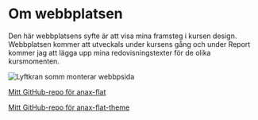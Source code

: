 Om webbplatsen
==============================================

Den här webbplatsens syfte är att visa mina framsteg i kursen design. Webbplatsen kommer att utveckals under kursens gång och under Report kommer jag att lägga upp mina redovisningstexter för de olika kursmomenten.

<img src="img/webbBygge.jpg" class="img-about" alt="Lyftkran somm monterar webbpsida">

[Mitt GitHub-repo för anax-flat](https://github.com/emjk17/Anax-Flat)

[Mitt GitHub-repo för anax-flat-theme](https://github.com/emjk17/anax-flat-theme)
